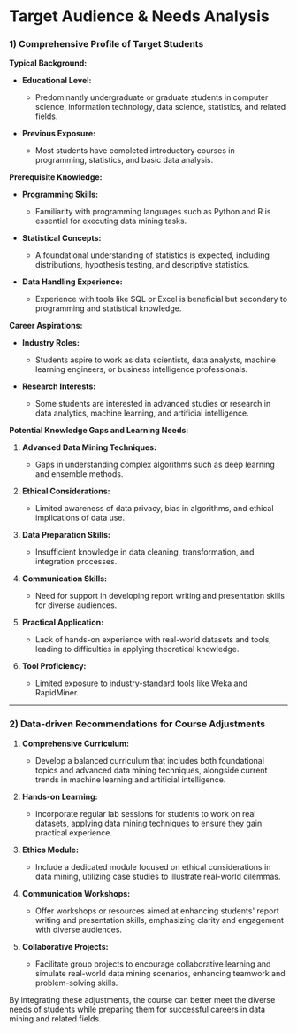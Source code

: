 Target Audience & Needs Analysis
================================

### 1) Comprehensive Profile of Target Students 

**Typical Background:**
- **Educational Level:** 
  - Predominantly undergraduate or graduate students in computer science, information technology, data science, statistics, and related fields.
  
- **Previous Exposure:** 
  - Most students have completed introductory courses in programming, statistics, and basic data analysis.

**Prerequisite Knowledge:**
- **Programming Skills:** 
  - Familiarity with programming languages such as Python and R is essential for executing data mining tasks.
  
- **Statistical Concepts:** 
  - A foundational understanding of statistics is expected, including distributions, hypothesis testing, and descriptive statistics.
  
- **Data Handling Experience:** 
  - Experience with tools like SQL or Excel is beneficial but secondary to programming and statistical knowledge.

**Career Aspirations:**
- **Industry Roles:** 
  - Students aspire to work as data scientists, data analysts, machine learning engineers, or business intelligence professionals.
  
- **Research Interests:** 
  - Some students are interested in advanced studies or research in data analytics, machine learning, and artificial intelligence.

**Potential Knowledge Gaps and Learning Needs:**
1. **Advanced Data Mining Techniques:** 
   - Gaps in understanding complex algorithms such as deep learning and ensemble methods.
   
2. **Ethical Considerations:** 
   - Limited awareness of data privacy, bias in algorithms, and ethical implications of data use.
   
3. **Data Preparation Skills:** 
   - Insufficient knowledge in data cleaning, transformation, and integration processes.
   
4. **Communication Skills:** 
   - Need for support in developing report writing and presentation skills for diverse audiences.
   
5. **Practical Application:** 
   - Lack of hands-on experience with real-world datasets and tools, leading to difficulties in applying theoretical knowledge.
   
6. **Tool Proficiency:** 
   - Limited exposure to industry-standard tools like Weka and RapidMiner.

---

### 2) Data-driven Recommendations for Course Adjustments 

1. **Comprehensive Curriculum:**
   - Develop a balanced curriculum that includes both foundational topics and advanced data mining techniques, alongside current trends in machine learning and artificial intelligence.

2. **Hands-on Learning:**
   - Incorporate regular lab sessions for students to work on real datasets, applying data mining techniques to ensure they gain practical experience.

3. **Ethics Module:**
   - Include a dedicated module focused on ethical considerations in data mining, utilizing case studies to illustrate real-world dilemmas.

4. **Communication Workshops:**
   - Offer workshops or resources aimed at enhancing students' report writing and presentation skills, emphasizing clarity and engagement with diverse audiences.

5. **Collaborative Projects:**
   - Facilitate group projects to encourage collaborative learning and simulate real-world data mining scenarios, enhancing teamwork and problem-solving skills.

By integrating these adjustments, the course can better meet the diverse needs of students while preparing them for successful careers in data mining and related fields.